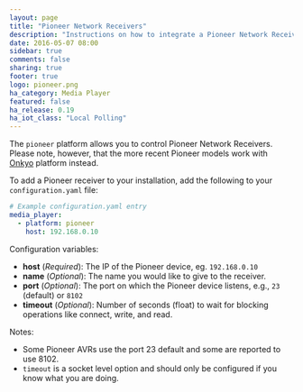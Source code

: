 ```yaml
---
layout: page
title: "Pioneer Network Receivers"
description: "Instructions on how to integrate a Pioneer Network Receivers into Home Assistant."
date: 2016-05-07 08:00
sidebar: true
comments: false
sharing: true
footer: true
logo: pioneer.png
ha_category: Media Player
featured: false
ha_release: 0.19
ha_iot_class: "Local Polling"
---
```


The `pioneer` platform allows you to control Pioneer Network Receivers. Please note, however, that the more recent Pioneer models work with [Onkyo](/components/media_player.onkyo/) platform instead.

To add a Pioneer receiver to your installation, add the following to your `configuration.yaml` file:

```yaml
# Example configuration.yaml entry
media_player:
  - platform: pioneer
    host: 192.168.0.10
```

Configuration variables:

- **host** (*Required*): The IP of the Pioneer device,  eg. `192.168.0.10`
- **name** (*Optional*): The name you would like to give to the receiver.
- **port** (*Optional*): The port on which the Pioneer device listens, e.g., `23` (default) or `8102`
- **timeout** (*Optional*): Number of seconds (float) to wait for blocking operations like connect, write, and read.

Notes:

- Some Pioneer AVRs use the port 23 default and some are reported to use 8102.
- `timeout` is a socket level option and should only be configured if you know what you are doing.
